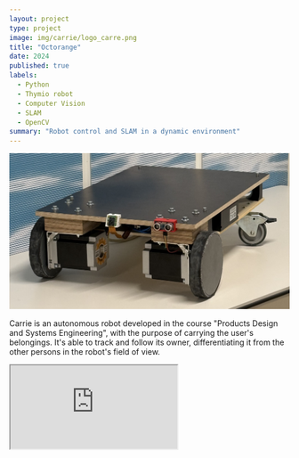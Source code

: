 ```yaml
---
layout: project
type: project
image: img/carrie/logo_carre.png
title: "Octorange"
date: 2024
published: true
labels:
  - Python
  - Thymio robot
  - Computer Vision
  - SLAM
  - OpenCV
summary: "Robot control and SLAM in a dynamic environment"
---
```


<img class="img-fluid" src="../img/carrie/robot.jpg">

Carrie is an autonomous robot developed in the course "Products Design and Systems Engineering", with the purpose of carrying the user's belongings.
It's able to track and follow its owner, differentiating it from the other persons in the robot's field of view.

<div class="ratio ratio-4x3 my-4">
  <iframe src="https://www.youtube.com/embed/NrLFIpm0wps" 
          title="Overview of Hackystat" 
          allowfullscreen>
  </iframe>
</div>